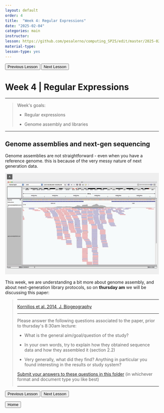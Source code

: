 ```yaml
---
layout: default
order: 4
title:  "Week 4: Regular Expressions"
date: "2025-02-04"
categories: main
instructor: 
lesson: https://github.com/pesalerno/computing_SP25/edit/master/2025-02-04-4_Week_4.md
material-type: 
lesson-type: yes
---
```


<a href="https://pesalerno.github.io/computing_SP25/main/2025/01/28/3_Week_3.html"><button>Previous Lesson</button></a>    <a href="https://pesalerno.github.io/computing_SP25/main/2025/02/11/5_Week_5.html"><button>Next Lesson</button></a>

# Week 4 | Regular Expressions

------------
>Week's goals: 
>
>- Regular expressions
>
>- Genome assembly and libraries

--------------

## Genome assemblies and next-gen sequencing

Genome assemblies are not straightforward - even when you have a reference genome. this is because of the very messy nature of next generation data. 

![](https://github.com/pesalerno/computing_SP25/blob/main/_files/genome-assembly.jpg?raw=true)

This week, we are understanding a bit more about genome assembly, and about next-generation library protocols, so on **thursday am** we will be discussing this paper: 

> -------------------
>
> [Kornilios et al. 2014, J. Biogeography](https://drive.google.com/file/d/1NQaC6wZZ3D1iOqS_tYlZPuP0Tr5xnc_O/view?usp=drive_link)
> 
> ---------------------
> 
>Please answer the following questions associated to the paper, prior to thursday's 8:30am lecture:
>
> - What is the general aim/goal/question of the study?
>
> - In your own words, try to explain how they obtained sequence data and how they assembled it (section 2.2)
> 
> - Very generally, what did they find? Anything in particular you found interesting in the results or study system?
>
>[Submit your answers to these questions in this folder](https://drive.google.com/drive/folders/18mloZY_0TIjs3hqnfMyZ7tmxwQO8BkD9?usp=drive_link) (in whichever format and document type you like best)
>___________________


<a href="https://pesalerno.github.io/computing_SP25/main/2025/01/28/3_Week_3.html"><button>Previous Lesson</button></a>    <a href="https://pesalerno.github.io/computing_SP25/main/2025/02/11/5_Week_5.html"><button>Next Lesson</button></a>

<a href="https://pesalerno.github.io/computing_SP25/"><button>Home</button></a>  